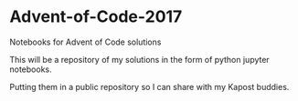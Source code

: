# Advent-of-Code-2017
Notebooks for Advent of Code solutions

This will be a repository of my solutions in the form of python jupyter notebooks. 

Putting them in a public repository so I can share with my Kapost buddies. 
